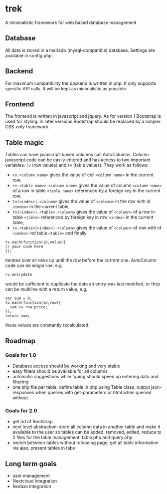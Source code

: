 # trek
A minimalistic framework for web based database management

## Database
All data is stored in a mariadb (mysql-compatible) database. Settings are available in config.php.

## Backend
For maximum compatibility the backend is written in php. It only supports specific API calls. It will be kept as minimalistic as possible.

## Frontend
The frontend is written in javascript and jquery. As for version 1 Bootstrap is used for styling. In later versions Bootstrap should be replaced by a simpler CSS-only framework.

## Table magic
Tables can have javascript-based columns call AutoColumns. Column javascript code can be easily entered and has access to two important variables: `rv` (row values) and `tv` (table values). They work as follows:
- `rv.<column name>` gives the value of cell `<column name>` in the current row.
- `rv.<table name>.<column name>` gives the value of column `<column name>` of a row in table `<table name>` referenced by a foreign key in the current row,
- `tv[<index>].<column>` gives the value of `<column>` in the row with id `<index>` in the current table,
- `tv[<index>].<table>.<column>` gives the value of `<column>` of a row in table `<table>` referenced by foreign key in row `<index>` in the current table,
- `tv.<table>[<index>].<column>` gives the value of `<column>` of row with id `<index>` ind table `<table>` and finally
```
tv.each(function(id,value){
// your code here
});
```
iterates over all rows up until the row before the current one.
AutoColumn code can be single line, e.g.
```
rv.entrydate
```
would be sufficient to duplicate the date an entry was last modified, or they can be multiline with a return value, e.g.
```
var sum = 0;
tv.each(function(id,row){
  sum += row.price;
});
return sum;
```
these values are constantly recalculated.

## Roadmap
### Goals for 1.0
- Database access should be working and very stable
- easy filters should be available for all columns
- automatic suggestions while typing should speed up entering data and filtering
- one php file per table, define table in php using Table class, output json-responses when queries with get-parameters or html when queried without

### Goals for 2.0
- get rid of Bootstrap
- next level abstraction: store all column data in another table and make it available to the user so tables can be added, removed, edited, reduce to 2 files for the table management: table.php and query.php
- switch between tables without reloading page, get all table information via ajax, present tables in tabs

## Long term goals
- user management
- Nextcloud integration
- Redaxo integration

